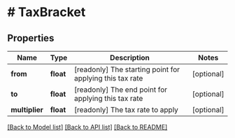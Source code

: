 # # TaxBracket

## Properties

Name | Type | Description | Notes
------------ | ------------- | ------------- | -------------
**from** | **float** | [readonly] The starting point for applying this tax rate | [optional]
**to** | **float** | [readonly] The end point for applying this tax rate | [optional]
**multiplier** | **float** | [readonly] The tax rate to apply | [optional]

[[Back to Model list]](../../README.md#models) [[Back to API list]](../../README.md#endpoints) [[Back to README]](../../README.md)
